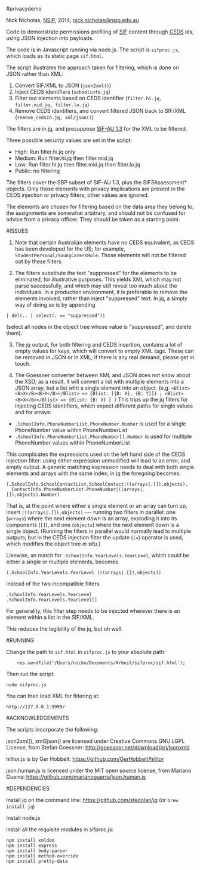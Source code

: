 #privacydemo

Nick Nicholas, [NSIP](http://www.dev.nsip.edu.au/), 2014; nick.nicholas@nsip.edu.au

Code to demonstrate permissions profiling of [SIF](https://www.sifassociation.org/) content through [CEDS](http://ceds.ed.gov/) ids, using JSON injection into payloads.

The code is in Javascript running via node.js. The script is `sifproc.js`, which loads as its static page `sif.html`.

The script illustrates the approach taken for filtering, which is done on JSON rather than XML:

1. Convert SIF/XML to JSON (`json2xml()`)
2. Inject CEDS identifiers (`schoolinfo.jq`)
3. Filter out elements based on CEDS identifier (`filter.hi.jq, filter.mid.jq, filter.lo.jq`)
4. Remove CEDS identifiers, and convert filtered JSON back to SIF/XML (`remove_cedsId.jq, xml2json()`)

The filters are in [jq](http://stedolan.github.io/jq/), and presuppose [SIF-AU 1.3](http://specification.sifassociation.org/Implementation/AU/1.3/html/) for the XML to be filtered. 

Three possible security values are set in the script:

* High: Run filter.hi.jq only
* Medium: Run filter.hi.jq then filter.mid.jq
* Low: Run filter.hi.jq then filter.mid.jq then filter.lo.jq
* Public: no filtering

The filters cover the SBP subset of SIF-AU 1.3, plus the SIF3Assessment* objects. Only those elements with privacy implications
are present in the CEDS injection or privacy filters; other values are ignored.

The elements are chosen for filtering based on the data area they belong to; the assignments are somewhat arbitrary, 
and should not be confused for advice from a privacy officer. They should be taken as a starting point.

#ISSUES

1. Note that certain Australian elements have no CEDS equivalent, as CEDS has been developed for the US; for example,
`StudentPersonal/YoungCarersRole`. Those elements will not be filtered out by these filters.

2. The filters substitute the text "suppressed" for the elements to be eliminated, for illustrative purposes. This yields
XML which may not parse successfully, and which may still reveal too much about the individuals. In a production environment,
it is preferable to remove the elements involved, rather than inject "suppressed" text. In jq, a simply way of doing so
is by appending  
```
| del(.. | select(. == "suppressed"))
```
(select all nodes in the object tree whose value is "suppressed", and delete them).

3. The jq output, for both filtering and CEDS insertion, contains a lot of empty values for keys, which will convert to empty
XML tags. These can be removed in JSON or in XML; if there is any real demand, please get in touch.

4. The Goessner converter between XML and JSON does not know about the XSD; as a result, it will convert a list with multiple elements
into a JSON array, but a list wiht a single element into an object. (e.g. `<Blist><B>X</B><B>Y</B></Blist> => {Blist: [{B: X}, {B: Y}]} ;
<Blist><B>X</B></Blist> => {Blist: {B: X} } )` This trips up the jq filters for injecting CEDS identifiers, which expect different paths
for single values and for arrays: 

* `.SchoolInfo.PhoneNumberList.PhoneNumber.Number`  is used for a single PhoneNumber value within PhoneNumberList
* `.SchoolInfo.PhoneNumberList.PhoneNumber[].Number`  is used for multiple  PhoneNumber values within PhoneNumberList

This complicates the expressions used on the left hand side of the CEDS injection filter: using either expression unmodified will lead 
to an error, and empty output. A generic matching expression needs to deal with both single elements and arrays with the same index; in jq
the foregoing becomes:

```
(.SchoolInfo.SchoolContactList.SchoolContact|((arrays|.[]),objects).
  ContactInfo.PhoneNumberList.PhoneNumber|((arrays|.[]),objects).Number) 
```

That is, at the point where either a single element or an array can turn up, insert `|((arrays|.[]),objects)` --- running two filters in
parallel: one (`arrays`) where the next element down is an array, exploding it into its components (`[]`), and one (`objects`) where the next
element down is a single object. (Running the filters in parallel would normally lead to multiple outputs; but in the CEDS injection filter
the update (`|=`) operator is used, which modifies the object tree *in situ*.)

Likewise, an match for `.SchoolInfo.YearLevels.YearLevel`, which could be either a single or multiple elements, becomes

```
(.SchoolInfo.YearLevels.YearLevel |((arrays|.[]),objects))
```

instead of the two incompatible filters

```
.SchoolInfo.YearLevels.YearLevel
.SchoolInfo.YearLevels.YearLevel[]
```

For generality, this filter step needs to be injected wherever there is an element within a list in the SIF/XML.

This reduces the legibility of the jq, but oh well.

#RUNNING

Change the path to `sif.html` in `sifproc.js` to your absolute path:
```
    res.sendFile('/Users/nickn/Documents/Arbeit/sifproc/sif.html');
```
Then run the script:
```
node sifproc.js
```
You can then load XML for filtering at:
```
http://127.0.0.1:9999/
```

#ACKNOWLEDGEMENTS

The scripts incorporate the following:

json2xml(), xml2json() are licensed under Creative Commons GNU LGPL License, from Stefan Goessner: http://goessner.net/download/prj/jsonxml/

hilitor.js is by Ger Hobbelt: https://github.com/GerHobbelt/hilitor

json.human.js is licensed under the MIT open source license, from Mariano Guerra: https://github.com/marianoguerra/json.human.js


#DEPENDENCIES

Install jq on the command line: https://github.com/stedolan/jq (or ```brew install jq```)

Install node.js

install all the requisite modules in sifproc.js:
```
npm install xmldom
npm install express
npm install body-parser
npm install method-override
npm install pretty-data
```
